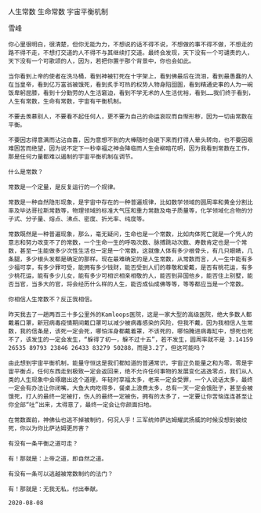 人生常数 生命常数 宇宙平衡机制

雪峰


    你心里很明白，很清楚，但你无能为力，不想说的话不得不说，不想做的事不得不做，不想走的路不得不走，不想打交道的人不得不与其继续打交道。最终会发现，天下没有一个可谴责的人，天下没有一个可歌颂的人，因为，若把你置于那个背景中，你也会如此。

    当你看到上帝的使者在洗马桶，看到神被钉死在十字架上，看到佛最后在流泪，看到最愚蠢的人在当皇帝，看到亿万富翁被饿死，看到炙手可热的权势人物身陷囹圄，看到精通史事的人为一碗饭卑躬屈膝，看到十分勤劳的人生活窘迫，看到不学无术的人生活优裕，看到……我们终于看到，人生有常数，生命有常数，宇宙有平衡机制。

    不要去羡慕别人，不要看不起任何人，更不要为自己的命运哀叹而自惭形秽，因为一切由常数在平衡。

    不要因志得意满而沾沾自喜，因为意想不到的大棒随时会砸下来而打得人晕头转向，也不要因艰难困苦而绝望，因为说不定下一秒幸福之神会降临而人生会柳暗花明，因为我看到常数在工作，那是任何力量都难以遏制的宇宙平衡机制在调节。

    什么是常数？

    常数是一个定量，是反复运行的一个规律。

    常数是一种自然隐形现象，是宇宙中存在的一种普遍规律，比如数学领域的圆周率和黄金分割比率及毕达哥拉斯常数等，物理领域的标准大气压和重力常数及电子质量等，化学领域化合物的分子式、分子量、熔点、沸点、密度、折光率、纯度等。

    常数既然是一种普遍现象，那么，毫无疑问，生命也是一个常数，比如肉体死亡就是一个凭人的意志和努力改变不了的常数，一个生命一生的呼吸次数、脉搏跳动次数、寿数肯定也是一个常数，甚至一生能做多少次性生活也一定是一个常数，这就像人体有多少根骨头，有几只眼睛，几条腿，多少根头发都是确定的那样。现在最难确定的是人生常数，从常数而言，人一生中能有多少福可享，有多少罪可受，能拥有多少钱财，能否受到人们的尊敬和爱戴，是否有桃花运，有多少桃花运，能有多少儿女，能有多少可相识相亲相敬的人，能否到异国他乡，能否住上别墅，能否当官，当多大的官，将会经历什么样的人生，能否成仙成佛等等，等等都应当是一个常数。

    你相信人生常数不？反正我相信。

    昨天我去了一趟两百三十多公里外的Kamloops医院，这是一家大型的高级医院，绝大多数人都戴着口罩，新冠病毒疫情期间戴口罩可以减少被病毒感染的风险，但我不戴，因为我相信人生常数，我的信条是，该死一定会死，哪怕浑身都戴着罩，不该死的，哪怕腌进病毒缸中，想死也死不了，该发生的一定会发生，“躲得了初一，躲不过十五”，若不发生，圆周率就不是 3.14159 26535 89793 23846 26433 83279 50288，而是3.2了，但这可能吗？

    由此想到宇宙平衡机制，能量守恒这是我们都知道的普通常识，宇宙正负能量之和为零，零是宇宙平衡点，任何东西走到极致一定会返回来，绝不允许任何事物的发展变化逃逸零点，我们从人类的人生现象中会琢磨出这个道理，年轻时享福太多，老来一定会受罪，一个人说话太多，最终一定会有办法让你闭嘴，大鱼大肉吃得多，餐桌上浪费太多，总有一天一定会饿肚子，甚至会被饿死，打人的最终一定被打，伤人的最终一定被伤，拥有的太多了，一定要让你苦恼连连甚至让你全部“吐”出来，太得意了，最终一定会让你颜面扫地。

    在常数面前，神佛仙也逃不掉被制约，何况人乎！三军统帅萨达姆耀武扬威的时候没想到被绞死，你以为你比萨达姆更厉害？

    有没有一条平衡之道可走？

    有！那就是：上帝之道，即自然之道。

    有没有一条可以逃越被常数制约的法门？

    有！那就是：无我无私，付出奉献。

    2020-08-08



